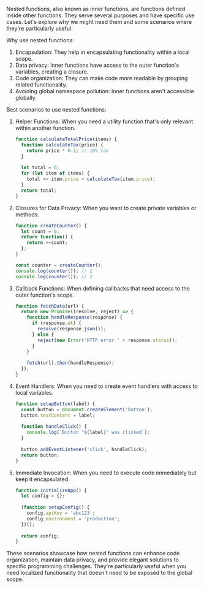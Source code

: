 Nested functions, also known as inner functions, are functions defined inside other functions. They serve several purposes and have specific use cases. Let's explore why we might need them and some scenarios where they're particularly useful:

Why use nested functions:

1. Encapsulation: They help in encapsulating functionality within a local scope.
2. Data privacy: Inner functions have access to the outer function's variables, creating a closure.
3. Code organization: They can make code more readable by grouping related functionality.
4. Avoiding global namespace pollution: Inner functions aren't accessible globally.

Best scenarios to use nested functions:

1. Helper Functions:
   When you need a utility function that's only relevant within another function.

   ```javascript
   function calculateTotalPrice(items) {
     function calculateTax(price) {
       return price * 0.1; // 10% tax
     }
     
     let total = 0;
     for (let item of items) {
       total += item.price + calculateTax(item.price);
     }
     return total;
   }
   ```


2. Closures for Data Privacy:
   When you want to create private variables or methods.

   ```javascript
   function createCounter() {
     let count = 0;
     return function() {
       return ++count;
     };
   }
   
   const counter = createCounter();
   console.log(counter()); // 1
   console.log(counter()); // 2
   ```

3. Callback Functions:
   When defining callbacks that need access to the outer function's scope.

   ```javascript
   function fetchData(url) {
     return new Promise((resolve, reject) => {
       function handleResponse(response) {
         if (response.ok) {
           resolve(response.json());
         } else {
           reject(new Error('HTTP error ' + response.status));
         }
       }
       
       fetch(url).then(handleResponse);
     });
   }
   ```

4. Event Handlers:
   When you need to create event handlers with access to local variables.

   ```javascript
   function setupButton(label) {
     const button = document.createElement('button');
     button.textContent = label;
     
     function handleClick() {
       console.log(`Button "${label}" was clicked`);
     }
     
     button.addEventListener('click', handleClick);
     return button;
   }
   ```

5. Immediate Invocation:
   When you need to execute code immediately but keep it encapsulated.

   ```javascript
   function initializeApp() {
     let config = {};
     
     (function setupConfig() {
       config.apiKey = 'abc123';
       config.environment = 'production';
     })();
     
     return config;
   }
   ```

These scenarios showcase how nested functions can enhance code organization, maintain data privacy, and provide elegant solutions to specific programming challenges. They're particularly useful when you need localized functionality that doesn't need to be exposed to the global scope.